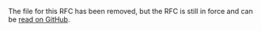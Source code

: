 The file for this RFC has been removed, but the RFC is still in force and can be [read on GitHub](https://github.com/rust-lang/rfcs/blob/d046f391fa560839af3569be5b13b477a5aa29f9/text/1102-rename-connect-to-join.md).
